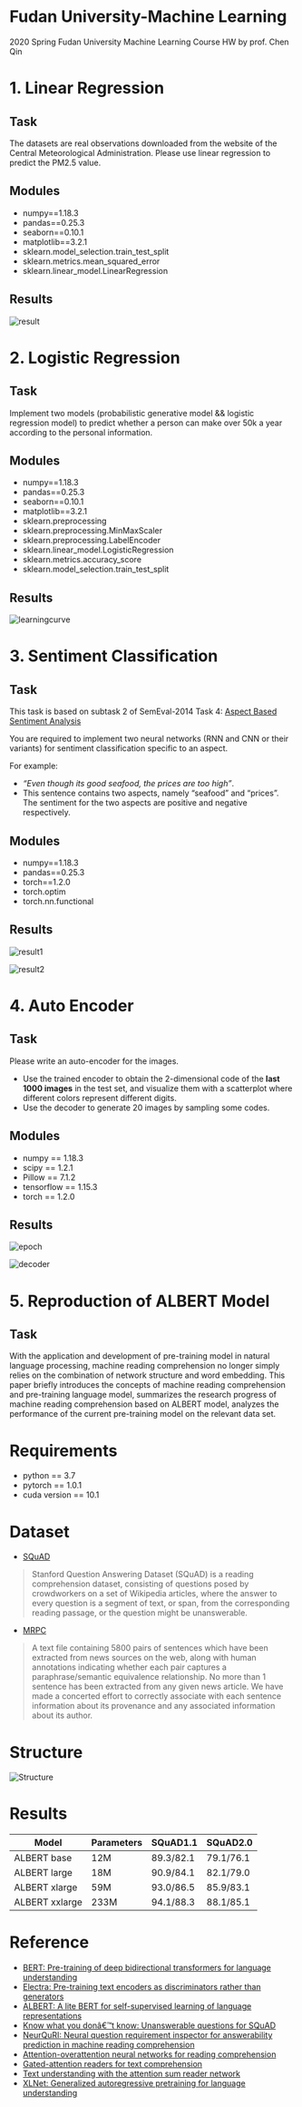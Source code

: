 # Fudan University-Machine Learning
2020 Spring Fudan University Machine Learning Course HW by prof. Chen Qin

# 1. Linear Regression
## Task
The datasets are real observations downloaded from the website of the Central Meteorological Administration. Please use linear regression to predict the PM2.5 value.

## Modules
* numpy==1.18.3
* pandas==0.25.3
* seaborn==0.10.1
* matplotlib==3.2.1
* sklearn.model_selection.train_test_split
* sklearn.metrics.mean_squared_error
* sklearn.linear_model.LinearRegression

## Results
![result](https://jrothschild.oss-cn-shanghai.aliyuncs.com/FDU_Course_ML/1.Linear%20Regression/result.png)

# 2. Logistic Regression
## Task
Implement two models (probabilistic generative model && logistic regression model) to predict whether a person can make over 50k a year according to the personal information.

## Modules
* numpy==1.18.3
* pandas==0.25.3
* seaborn==0.10.1
* matplotlib==3.2.1
* sklearn.preprocessing
* sklearn.preprocessing.MinMaxScaler
* sklearn.preprocessing.LabelEncoder
* sklearn.linear_model.LogisticRegression
* sklearn.metrics.accuracy_score
* sklearn.model_selection.train_test_split

## Results
![learningcurve](https://jrothschild.oss-cn-shanghai.aliyuncs.com/FDU_Course_ML/2.Logistic%20Regression/learningcurve.png)

# 3. Sentiment Classification
## Task
This task is based on subtask 2 of SemEval-2014 Task 4: [Aspect Based Sentiment Analysis](http://alt.qcri.org/semeval2014/task4/)

You are required to implement two neural networks (RNN and CNN or their variants) for sentiment classification specific to an aspect. 

For example: 
* *“Even though its good seafood, the prices are too high”*.
* This sentence contains two aspects, namely “seafood” and “prices”. The sentiment for the two aspects are positive and negative respectively.

## Modules
* numpy==1.18.3
* pandas==0.25.3
* torch==1.2.0
* torch.optim
* torch.nn.functional

## Results
![result1](https://jrothschild.oss-cn-shanghai.aliyuncs.com/FDU_Course_ML/3.Sentiment%20Classification/result1.png)

![result2](https://jrothschild.oss-cn-shanghai.aliyuncs.com/FDU_Course_ML/3.Sentiment%20Classification/result2.png)

# 4. Auto Encoder
## Task
Please write an auto-encoder for the images.
* Use the trained encoder to obtain the 2-dimensional code of the **last 1000 images** in the test set, and visualize them with a scatterplot where different colors represent different digits.
* Use the decoder to generate 20 images by sampling some codes.

## Modules
* numpy == 1.18.3
* scipy == 1.2.1
* Pillow == 7.1.2
* tensorflow == 1.15.3
* torch == 1.2.0

## Results
![epoch](https://jrothschild.oss-cn-shanghai.aliyuncs.com/FDU_Course_ML/4.Auto%20Encoder/epoch.png)

![decoder](https://jrothschild.oss-cn-shanghai.aliyuncs.com/FDU_Course_ML/4.Auto%20Encoder/decoder.png)

# 5. Reproduction of ALBERT Model
## Task
With the application and development of pre-training model in natural language processing, machine reading comprehension no longer simply relies on the combination of network structure and word embedding. This paper briefly introduces the concepts of machine reading comprehension and pre-training language model, summarizes the research progress of machine reading comprehension based on ALBERT model, analyzes the performance of the current pre-training model on the relevant data set.

# Requirements

* python == 3.7
* pytorch == 1.0.1
* cuda version == 10.1 

# Dataset

* [SQuAD](https://rajpurkar.github.io/SQuAD-explorer/)
> Stanford Question Answering Dataset (SQuAD) is a reading comprehension dataset, consisting of questions posed by crowdworkers on a set of Wikipedia articles, where the answer to every question is a segment of text, or span, from the corresponding reading passage, or the question might be unanswerable.

* [MRPC](https://www.microsoft.com/en-us/download/details.aspx?id=52398)
> A text file containing 5800 pairs of sentences which have been extracted from news sources on the web, along with human annotations indicating whether each pair captures a paraphrase/semantic equivalence relationship. No more than 1 sentence has been extracted from any given news article. We have made a concerted effort to correctly associate with each sentence information about its provenance and any associated information about its author.

# Structure
![Structure](https://jrothschild.oss-cn-shanghai.aliyuncs.com/AIfinalproject/Structure.png)

# Results
| Model          | Parameters | SQuAD1.1  | SQuAD2.0  |
| -------------- | ---------- | --------- | --------- |
| ALBERT base    | 12M        | 89.3/82.1 | 79.1/76.1 |
| ALBERT large   | 18M        | 90.9/84.1 | 82.1/79.0 |
| ALBERT xlarge  | 59M        | 93.0/86.5 | 85.9/83.1 |
| ALBERT xxlarge | 233M       | 94.1/88.3 | 88.1/85.1 |


# Reference
* [BERT: Pre-training of deep bidirectional transformers for language understanding](https://arxiv.org/pdf/1810.04805.pdf)
* [Electra: Pre-training text encoders as discriminators rather than generators](https://arxiv.org/pdf/2003.10555.pdf)
* [ALBERT: A lite BERT for self-supervised learning of language representations](https://arxiv.org/pdf/1909.11942.pdf)
* [Know what you donâ€™t know: Unanswerable questions for SQuAD](https://arxiv.org/pdf/1806.03822.pdf)
* [NeurQuRI: Neural question requirement inspector for answerability prediction in machine reading comprehension](https://openreview.net/attachment?id=ryxgsCVYPr&name=original_pdf)
* [Attention-overattention neural networks for reading comprehension](https://arxiv.org/pdf/1607.04423.pdf)
* [Gated-attention readers for text comprehension](https://arxiv.org/pdf/1606.01549.pdf)
* [Text understanding with the attention sum reader network](https://arxiv.org/pdf/1603.01547.pdf)
* [XLNet: Generalized autoregressive pretraining for language understanding](http://papers.nips.cc/paper/8812-xlnet-generalized-autoregressive-pretraining-for-language-understanding.pdf)
